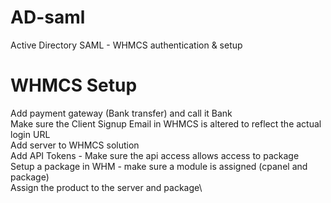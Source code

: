 # AD-saml
Active Directory SAML - WHMCS authentication &amp; setup



# WHMCS Setup

Add payment gateway (Bank transfer) and call it Bank\
Make sure the Client Signup Email in WHMCS is altered to reflect the actual login URL\
Add server to WHMCS solution\
Add API Tokens - Make sure the api access allows access to package\
Setup a package in WHM - make sure a module is assigned (cpanel and package)\
Assign the product to the server and package\
